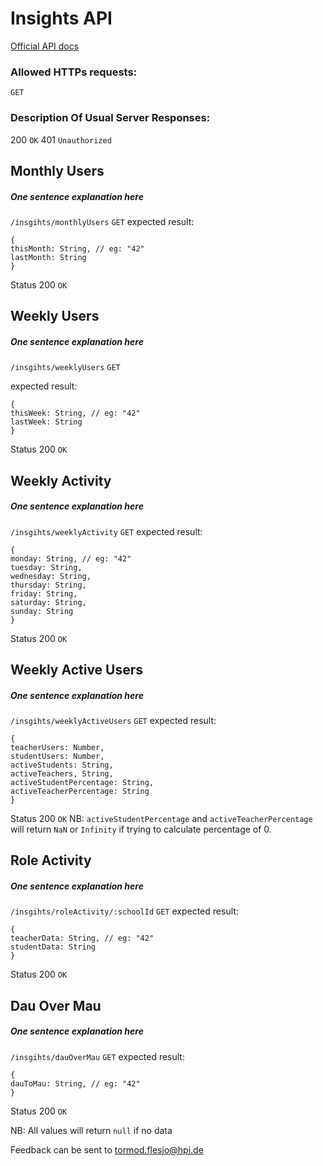 # Insights API
[Official API docs](http://localhost:3030/docs/#/insights)
### Allowed HTTPs requests:
``GET ``
### Description Of Usual Server Responses:
200 `OK`
401 `Unauthorized`
## Monthly Users 
##### One sentence explanation here
`/insgihts/monthlyUsers`
`GET`
expected result:
```
{
thisMonth: String, // eg: "42"
lastMonth: String
}
```
Status 200 `OK`

## Weekly Users
##### One sentence explanation here
`/insgihts/weeklyUsers`
`GET`

expected result:
```
{
thisWeek: String, // eg: "42"
lastWeek: String
}
```
Status 200 `OK`
## Weekly Activity 
##### One sentence explanation here
`/insgihts/weeklyActivity`
`GET`
expected result:
```
{
monday: String, // eg: "42"
tuesday: String,
wednesday: String,
thursday: String,
friday: String,
saturday: String,
sunday: String
}
```
Status 200 `OK`
## Weekly Active Users
##### One sentence explanation here
`/insgihts/weeklyActiveUsers`
`GET`
expected result:
```
{
teacherUsers: Number,
studentUsers: Number,
activeStudents: String,
activeTeachers, String,
activeStudentPercentage: String,
activeTeacherPercentage: String
}
```
Status 200 `OK`
NB:  `activeStudentPercentage` and `activeTeacherPercentage` will return `NaN` or `Infinity` if trying to calculate percentage of 0.

## Role Activity 
##### One sentence explanation here
`/insgihts/roleActivity/:schoolId`
`GET`
expected result:
```
{
teacherData: String, // eg: "42"
studentData: String
}
```
Status 200 `OK`


## Dau Over Mau
##### One sentence explanation here
`/insgihts/dauOverMau`
`GET`
expected result:
```
{
dauToMau: String, // eg: "42"
}
```
Status 200 `OK`

NB: All values will return `null` if no data

Feedback can be sent to tormod.flesjo@hpi.de